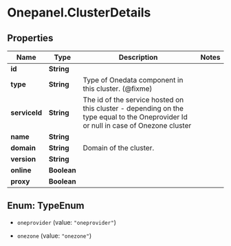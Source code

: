 # Onepanel.ClusterDetails

## Properties
Name | Type | Description | Notes
------------ | ------------- | ------------- | -------------
**id** | **String** |  | 
**type** | **String** | Type of Onedata component in this cluster. (@fixme) | 
**serviceId** | **String** | The id of the service hosted on this cluster - depending on the type equal to the Oneprovider Id or null in case of Onezone cluster  | 
**name** | **String** |  | 
**domain** | **String** | Domain of the cluster. | 
**version** | **String** |  | 
**online** | **Boolean** |  | 
**proxy** | **Boolean** |  | 


<a name="TypeEnum"></a>
## Enum: TypeEnum


* `oneprovider` (value: `"oneprovider"`)

* `onezone` (value: `"onezone"`)




